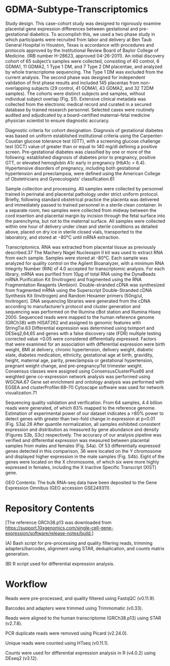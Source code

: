 # GDMA-Subtype-Transcriptomics

Study design. This case-cohort study was designed to rigorously examine placental gene expression differences between gestational and pre-gestational diabetics. To accomplish this, we used a two phase study in which participants were recruited from labor and delivery at Ben Taub General Hospital in Houston, Texas is accordance with procedures and protocols approved by the Institutional Review Board of Baylor College of Medicine.  (IRB number H-28623, approved 04-26-2011). An initial discovery cohort of 65 subject’s samples were collected, consisting of 40 control, 6 GDMA1, 11 GDMA2, 1 Type 1 DM, and 7 Type 2 DM placentae, and analyzed by whole transcriptome sequencing. The Type 1 DM was excluded from the current analysis. The second phase was designed for independent validation of first phase results and included 145 placentas from non-overlapping subjects (29 control, 41 GDMA1, 43 GDMA2, and 32 T2DM samples). The cohorts were distinct subjects and samples, without individual subject overlap (Fig. S1). Extensive clinical metadata was collected from the electronic medical record and curated in a secured database by trained research personnel. Selected cases were routinely audited and adjudicated by a board-certified maternal-fetal medicine physician scientist to ensure diagnostic accuracy. 

Diagnostic criteria for cohort designation. Diagnosis of gestational diabetes was based on uniform established institutional criteria using the Carpenter-Coustan glucose tolerance test (GTT), with a screening glucose challenge test (GCT) value of greater than or equal to 140 mg/dl defining a positive screen. Pre-gestational diabetes was classified by one or more of the following: established diagnosis of diabetes prior to pregnancy, positive GTT, or elevated hemoglobin A1c early in pregnancy (HbA1c > 6.4). Hypertensive disorders of pregnancy, including both gestational hypertension and preeclampsia, were defined using the American College of Obstetricians and Gynecologists’ classification.61 

Sample collection and processing. All samples were collected by personnel trained in perinatal and placental pathology under strict uniform protocol. Briefly, following standard obstetrical practice the placenta was delivered and immediately passed to trained personnel in a sterile clean container. In a separate room, two samples were collected from midway between the cord insertion and placental margin by incision through the fetal surface into the parenchyma, but not to the maternal surface. All samples were collected within one hour of delivery under clean and sterile conditions as detailed above, placed on dry ice in sterile closed vials, transported to the laboratory, and stored at −80°C until mRNA extraction.

Transcriptomics. RNA was extracted from placental tissue as previously described.37 The Machery Nagel Nucleospin II kit was used to extract RNA from each sample. Samples were stored at -80°C. Each sample was analyzed for quality control on the Agilent Bioanalyzer, with a minimum RNA Integrity Number (RIN) of 4.0 accepted for transcriptomic analysis. For each library, mRNA was purified from 10µg of total RNA using the DynaBeads mRNA Purification Kit (Invitrogen) and fragmented using the RNA Fragmentation Reagents (Ambion). Double-stranded cDNA was synthesized from fragmented mRNA using the Superscript Double-Stranded cDNA Synthesis Kit (Invitrogen) and Random Hexamer primers (50ng/ul, Invitrogen). DNA sequencing libraries were generated from the cDNA according to manufacturer’s protocol and cluster generation and sequencing was performed on the Illumina cBot station and Illumina Hiseq 2000.
Sequenced reads were mapped to the human reference genome (GRCh38) with HISAT262 and assigned to genomic features with StringTie.63 Differential expression was determined using tximport and DESeq2,64,65 and genes with a false discovery rate (FDR) multiple testing corrected value <0.05 were considered differentially expressed. Factors that were examined for an association with differential expression were birth weight, BMI at delivery, chronic hypertension, delivery weight, diabetic state, diabetes medication, ethnicity, gestational age at birth, gravidity, height, maternal age, parity, preeclampsia or gestational hypertension, pregnant weight change, and pre-pregnancy/1st trimester weight. Consensus classes were assigned using ConsensusClusterPlus66 and weighted gene co-expression network analysis was performed using WGCNA.67 Gene set enrichment and ontology analysis was performed with EGSEA and clusterProfiler.68–70 Cytoscape software was used for network visualization.71

Sequencing quality validation and verification. From 64 samples, 4.4 billion reads were generated, of which 83% mapped to the reference genome. Estimation of experimental power of our dataset indicates a >80% power to detect genes with greater than two-fold change in expression at p<0.01 (Fig. S3a).28 After quantile normalization, all samples exhibited consistent expression and distribution as measured by gene abundance and density (Figures S3b, S3c) respectively. The accuracy of our analysis pipeline was verified and differential expression was measured between placental samples from males and females (Fig. S4a). Of 53 differentially expressed genes detected in this comparison, 36 were located on the Y chromosome and displayed higher expression in the male samples (Fig. S4b). Eight of the genes were located on the X chromosome, of which six were more highly expressed in females, including the X Inactive Specific Transcript (XIST) gene.

GEO Contents: The bulk RNA-seq data have been deposited to the Gene Expression Omnibus (GEO accession GSE249311).

# Repository Contents

[The reference GRCh38.p13 was downloaded from https://support.10xgenomics.com/single-cell-gene-expression/software/release-notes/build.] 

(A) Bash script for pre-processing and quality filtering reads, trimming adapters/barcodes, alignment using STAR, deduplication, and counts matrix generation.

(B) R script used for differential expression analysis.


# Workflow
Reads were pre-processed, and quality filtered using FastqQC (v0.11.9). 

Barcodes and adapters were trimmed using Trimmomatic (v0.33). 

Reads were aligned to the human  transcriptome (GRCh38.p13) using STAR (v2.7.8). 

PCR duplicate reads were removed using Picard (v2.24.0). 

Unique reads were counted using HTseq (v0.11.1). 

Counts were used for differential expression analysis in R (v4.0.2) using DEseq2 (v3.12). 
